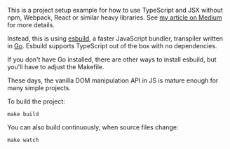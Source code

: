 
This is a project setup example for how to use TypeScript and JSX
without npm, Webpack, React or similar heavy libraries. See [my article on Medium](https://medium.com/@victor.dramba/can-you-do-jsx-without-react-88fb26b4e349) for more details.

Instead, this is using [esbuild](https://github.com/evanw/esbuild), a faster JavaScript bundler, transpiler
written in [Go](https://go.dev/). Esbuild supports TypeScript out of the box with no dependencies.

If you don't have Go installed, there are other ways to install esbuild, but you'll have to adjust the Makefile.

These days, the vanilla DOM manipulation API in JS is mature enough for
many simple projects.

To build the project:
```
make build
```

You can also build continuously, when source files change:
```
make watch
```
